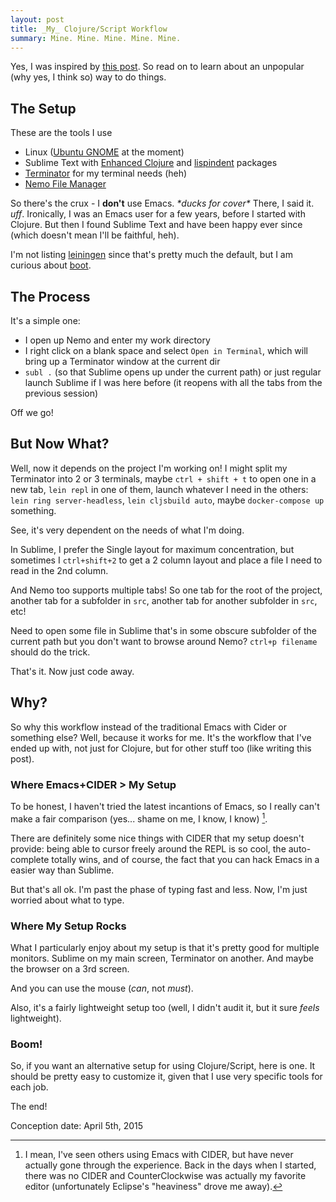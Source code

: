 ```yaml
---
layout: post
title: _My_ Clojure/Script Workflow
summary: Mine. Mine. Mine. Mine. Mine.
---
```


Yes, I was inspired by [this post](https://howistart.org/posts/clojure/1).
So read on to learn about an unpopular (why yes, I think so) way to do things.


## The Setup

These are the tools I use

* Linux ([Ubuntu GNOME](https://ubuntugnome.org/) at the moment)
* Sublime Text with [Enhanced Clojure](https://packagecontrol.io/packages/Enhanced%20Clojure) and [lispindent](https://packagecontrol.io/packages/lispindent) packages
* [Terminator](http://gnometerminator.blogspot.com/p/introduction.html) for my terminal needs (heh)
* [Nemo File Manager](https://github.com/linuxmint/nemo)

So there's the crux - I **don't** use Emacs. *\*ducks for cover\** There, I said it. *uff*. Ironically, I was an Emacs user for a few years, before I started with Clojure. But then I found Sublime Text and have been happy ever since (which doesn't mean I'll be faithful, heh).

I'm not listing [leiningen](http://leiningen.org/) since that's pretty much the default, but I am curious about [boot](https://github.com/boot-clj/boot).


## The Process

It's a simple one:

* I open up Nemo and enter my work directory
* I right click on a blank space and select `Open in Terminal`, which will bring up a Terminator window at the current dir
* `subl .` (so that Sublime opens up under the current path) or just regular launch Sublime if I was here before (it reopens with all the tabs from the previous session)

Off we go!


## But Now What?

Well, now it depends on the project I'm working on! I might split my Terminator into 2 or 3 terminals, maybe `ctrl + shift + t` to open one in a new tab, `lein repl` in one of them, launch whatever I need in the others: `lein ring server-headless`, `lein cljsbuild auto`, maybe `docker-compose up` something.

See, it's very dependent on the needs of what I'm doing.

In Sublime, I prefer the Single layout for maximum concentration, but sometimes I `ctrl+shift+2` to get a 2 column layout and place a file I need to read in the 2nd column.

And Nemo too supports multiple tabs! So one tab for the root of the project, another tab for a subfolder in `src`, another tab for another subfolder in `src`, etc!

Need to open some file in Sublime that's in some obscure subfolder of the current path but you don't want to browse around Nemo? `ctrl+p filename` should do the trick.

That's it. Now just code away.


## Why?

So why this workflow instead of the traditional Emacs with Cider or something else? Well, because it works for me. It's the workflow that I've ended up with, not just for Clojure, but for other stuff too (like writing this post).

### Where Emacs+CIDER > My Setup

To be honest, I haven't tried the latest incantions of Emacs, so I really can't make a fair comparison (yes... shame on me, I know, I know) [^1].

[^1]: I mean, I've seen others using Emacs with CIDER, but have never actually gone through the experience. Back in the days when I started, there was no CIDER and CounterClockwise was actually my favorite editor (unfortunately Eclipse's "heaviness" drove me away).

There are definitely some nice things with CIDER that my setup doesn't provide: being able to cursor freely around the REPL is so cool, the auto-complete totally wins, and of course, the fact that you can hack Emacs in a easier way than Sublime.

But that's all ok. I'm past the phase of typing fast and less. Now, I'm just worried about what to type.

### Where My Setup Rocks

What I particularly enjoy about my setup is that it's pretty good for multiple monitors. Sublime on my main screen, Terminator on another. And maybe the browser on a 3rd screen.

And you can use the mouse (*can*, not *must*).

Also, it's a fairly lightweight setup too (well, I didn't audit it, but it sure *feels* lightweight).



### Boom!

So, if you want an alternative setup for using Clojure/Script, here is one.
It should be pretty easy to customize it, given that I use very specific tools for each job.

The end!


Conception date: April 5th, 2015
